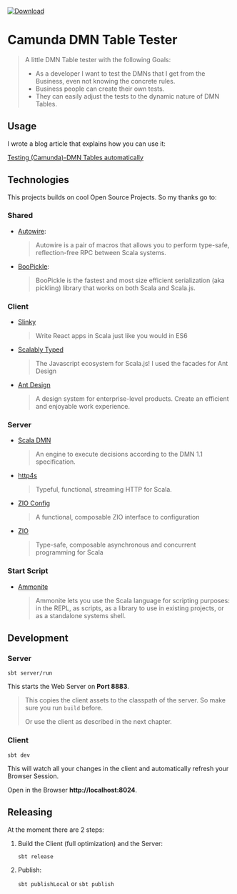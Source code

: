 [ ![Download](https://api.bintray.com/packages/pme123/maven/camunda-dmn-tester-server/images/download.svg) ](https://bintray.com/pme123/maven/camunda-dmn-tester-server/_latestVersion)
# Camunda DMN Table Tester

>A little DMN Table tester with the following Goals:
> * As a developer I want to test the DMNs that I get from the Business, even not knowing the concrete rules.
> * Business people can create their own tests.
> * They can easily adjust the tests to the dynamic nature of DMN Tables.

## Usage
I wrote a blog article that explains how you can use it:

[Testing (Camunda)-DMN Tables automatically](https://pme123.medium.com/testing-camunda-dmn-tables-automatically-713497ab57e6)

## Technologies
This projects builds on cool Open Source Projects. So my thanks go to:

### Shared
* [Autowire](https://github.com/lihaoyi/autowire):
  > Autowire is a pair of macros that allows you to perform type-safe, reflection-free RPC between Scala systems.
* [BooPickle](https://boopickle.suzaku.io):
  > BooPickle is the fastest and most size efficient serialization (aka pickling) library that works on both Scala and Scala.js.

### Client
* [Slinky](https://slinky.dev)
  > Write React apps in Scala just like you would in ES6
* [Scalably Typed](https://scalablytyped.org)
  > The Javascript ecosystem for Scala.js!
  I used the facades for Ant Design
* [Ant Design](https://ant.design)
  >A design system for enterprise-level products. Create an efficient and enjoyable work experience.

### Server
* [Scala DMN](https://github.com/camunda/dmn-scala)
  > An engine to execute decisions according to the DMN 1.1 specification.
* [http4s](https://http4s.org)
  > Typeful, functional, streaming HTTP for Scala.
* [ZIO Config](https://zio.github.io/zio-config/)
  > A functional, composable ZIO interface to configuration
* [ZIO](https://zio.dev)
  > Type-safe, composable asynchronous and concurrent programming for Scala

### Start Script
* [Ammonite](https://ammonite.io/#Ammonite)
  > Ammonite lets you use the Scala language for scripting purposes: in the REPL, as scripts, as a library to use in existing projects, or as a standalone systems shell.
## Development
### Server
`sbt server/run`

This starts the Web Server on **Port 8883**.

>This copies the client assets to the classpath of the server.
> So make sure you run `build` before.
>
> Or use the client as described in the next chapter.

### Client
`sbt dev`

This will watch all your changes in the client and automatically refresh your Browser Session.

Open in the Browser **http://localhost:8024**.

## Releasing

At the moment there are 2 steps:
1. Build the Client (full optimization) and the Server:

   `sbt release`
2. Publish: 
   
   `sbt publishLocal` or `sbt publish`
